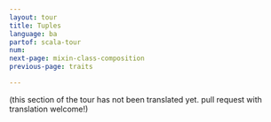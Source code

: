 ```yaml
---
layout: tour
title: Tuples
language: ba
partof: scala-tour
num: 
next-page: mixin-class-composition
previous-page: traits

---
```


(this section of the tour has not been translated yet. pull request
with translation welcome!)